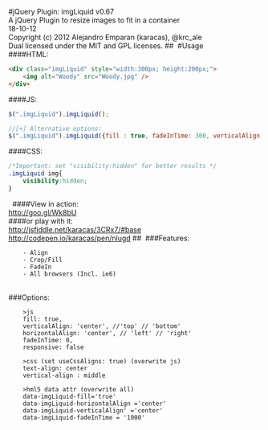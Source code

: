 #jQuery  Plugin: imgLiquid v0.67  
A jQuery Plugin to resize images to fit in a container  
18-10-12  
Copyright (c) 2012 Alejandro Emparan (karacas), @krc_ale  
Dual licensed under the MIT and GPL licenses.
## 
#Usage  
####HTML:
```html
<div class="imgLiquid" style="width:300px; height:200px;">
	<img alt="Woody" src="Woody.jpg" />
</div>
```
  
####JS:
```js
$(".imgLiquid").imgLiquid();

//[+] Alternative options:
$(".imgLiquid").imgLiquid({fill : true, fadeInTime: 300, verticalAlign: 'center', horizontalAlign: 'center'});
```
  
####CSS:
```css
/*Important: set "visibility:hidden" for better results */
.imgLiquid img{
    visibility:hidden;
}
```
 
####View in action:  		
http://goo.gl/Wk8bU  
####or play with it:  	
http://jsfiddle.net/karacas/3CRx7/#base  
http://codepen.io/karacas/pen/nlugd
## 
###Features:
```
	- Align
	- Crop/Fill
	- FadeIn
	- All browsers (Incl. ie6)
```
   
###Options:
```
	>js
	fill: true,
	verticalAlign: 'center', //'top' // 'bottom'
	horizontalAlign: 'center', // 'left' // 'right'
	fadeInTime: 0,
	responsive: false
	
	>css (set useCssAligns: true) (overwrite js)
	text-align: center
	vertical-align : middle

	>hml5 data attr (overwrite all)
	data-imgLiquid-fill='true'
	data-imgLiquid-horizontalAlign ='center'
	data-imgLiquid-verticalAlign' ='center'
	data-imgLiquid-fadeInTime = '1000'
```  
